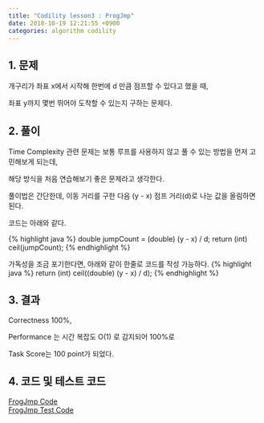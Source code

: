 ```yaml
---
title: "Codility lesson3 : ProgJmp"
date: 2018-10-19 12:21:55 +0900
categories: algorithm codility
---
```


## 1. 문제

개구리가 좌표 x에서 시작해 한번에 d 만큼 점프할 수 있다고 했을 때,

좌표 y까지 몇번 뛰어야 도착할 수 있는지 구하는 문제다.


## 2. 풀이

Time Complexity 관련 문제는 보통 루프를 사용하지 않고 풀 수 있는 방법을 먼저 고민해보게 되는데,

해당 방식을 처음 연습해보기 좋은 문제라고 생각한다.

풀이법은 간단한데, 이동 거리를 구한 다음 (y - x) 점프 거리(d)로 나눈 값을 올림하면 된다.

코드는 아래와 같다.

{% highlight java %}
    double jumpCount = (double) (y - x) / d;
    return (int) ceil(jumpCount);
{% endhighlight %}

가독성을 조금 포기한다면, 아래와 같이 한줄로 코드를 작성 가능하다.
{% highlight java %}
    return (int) ceil((double) (y - x) / d);
{% endhighlight %}

## 3. 결과
Correctness 100%,

Performance 는 시간 복잡도 O(1) 로 감지되어 100%로

Task Score는 100 point가 되었다.


## 4. 코드 및 테스트 코드
<div markdown="0">
    <a href="https://github.com/parksolo/algoStudy/blob/master/src/main/codility/lesson/lesson3/FrogJmp.java"
       class="btn btn-success" 
       target="_blank">
       FrogJmp Code
    </a>
</div>   
<div markdown="0">
    <a href="https://github.com/parksolo/algoStudy/blob/master/src/test/codility/lesson/lesson3/FrogJmp.java"
       class="btn btn-warning" 
       target="_blank">
       FrogJmp Test Code
    </a>
</div>

